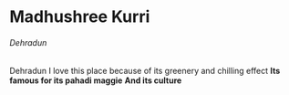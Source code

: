
# Madhushree Kurri
###### Dehradun

Dehradun I love this place because of its greenery and chilling effect
**Its famous for its pahadi maggie**
**And its culture**

